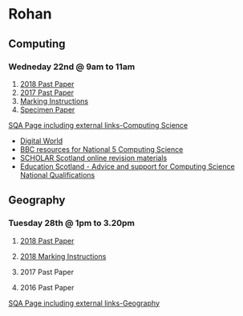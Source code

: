 # Rohan

## Computing
### Wedneday 22nd @ 9am to 11am

1. [2018 Past Paper](docs/N5_Computing-Science_QP_2018.pdf)
2. [2017 Past Paper](docs/N5_Computing-Science_QP_2017.pdf)
3. [Marking Instructions](docs/N5_Computing-Science_mi_2018markingInstructions.pdf)
4. [Specimen Paper](docs/ComputingScienceSQPRN5Specimen.pdf)

[SQA Page including external links-Computing Science](https://www.sqa.org.uk/sqa/48477.html)

- [Digital World](https://www.digitalworld.net)
- [BBC resources for National 5 Computing Science](https://www.bbc.com/bitesize/subjects/zfs3kqt)
- [SCHOLAR Scotland online revision materials](https://scholar.hw.ac.uk/index.html)
- [Education Scotland - Advice and support for Computing Science National Qualifications](https://education.gov.scot/nationalqualifications/resources#k=owstaxIdNQResourceSubject:Computing%20Science*)




## Geography
### Tuesday 28th @ 1pm to 3.20pm

1. [2018 Past Paper]()
2. [2018 Marking Instructions]()


2. 2017 Past Paper
3. 2016 Past Paper



[SQA Page including external links-Geography](https://www.sqa.org.uk/sqa/47446.html)






